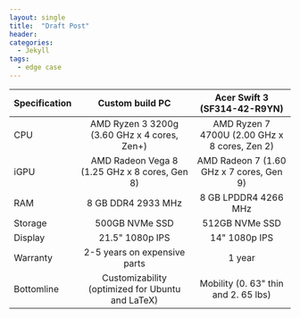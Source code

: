 ```yaml
---
layout: single
title:  "Draft Post"
header:
categories: 
  - Jekyll
tags:
  - edge case
---
```


| Specification | Custom build PC   | Acer Swift 3 (SF314-42-R9YN) |
| ------------- |:-----------------:|:----------------------------:|
|CPU            | AMD Ryzen 3 3200g (3.60 GHz x 4 cores, Zen+)    | AMD Ryzen 7 4700U (2.00 GHz x 8 cores, Zen 2)|
|iGPU            | AMD Radeon Vega 8  (1.25 GHz x 8 cores, Gen 8)  | AMD Radeon 7 (1.60 GHz x 7 cores, Gen 9)|
|RAM | 8 GB DDR4 2933 MHz                | 8 GB LPDDR4 4266 MHz|
|Storage| 500GB NVMe SSD  | 512GB NVMe SSD|
|Display | 21.5" 1080p IPS | 14" 1080p IPS |
|Warranty |  2-5 years on expensive parts | 1 year|
|Bottomline | Customizability (optimized for Ubuntu and LaTeX) | Mobility (0. 63" thin and 2. 65 lbs) |
